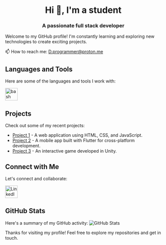 <h1 align="center">Hi 👋, I'm a student</h1>
<h3 align="center">A passionate full stack developer</h3>

Welcome to my GitHub profile! I'm constantly learning and exploring new technologies to create exciting projects.

📫 How to reach me: [D.programmer@proton.me](mailto:D.programmer@proton.me)

## Languages and Tools
Here are some of the languages and tools I work with:

<p align="left">
    <a href="https://www.gnu.org/software/bash/" target="_blank" rel="noreferrer">
        <img src="https://www.vectorlogo.zone/logos/gnu_bash/gnu_bash-icon.svg" alt="bash" width="40" height="40"/>
    </a>
    <!-- Add more language and tool icons here -->
</p>

## Projects
Check out some of my recent projects:

- [Project 1](#) - A web application using HTML, CSS, and JavaScript.
- [Project 2](#) - A mobile app built with Flutter for cross-platform development.
- [Project 3](#) - An interactive game developed in Unity.

## Connect with Me
Let's connect and collaborate:

<p align="left">
    <a href="https://linkedin.com/in/yourusername" target="_blank" rel="noreferrer">
        <img src="https://www.vectorlogo.zone/logos/linkedin/linkedin-icon.svg" alt="LinkedIn" width="40" height="40"/>
    </a>
    <!-- Add more social media icons and links here -->
</p>

## GitHub Stats
Here's a summary of my GitHub activity:
![GitHub Stats](https://github-readme-stats.vercel.app/api?username=yourusername&show_icons=true&theme=radical)

Thanks for visiting my profile! Feel free to explore my repositories and get in touch.
